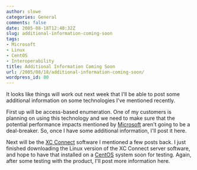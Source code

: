 ```yaml
---
author: slowe
categories: General
comments: false
date: 2005-08-18T12:40:32Z
slug: additional-information-coming-soon
tags:
- Microsoft
- Linux
- CentOS
- Interoperability
title: Additional Information Coming Soon
url: /2005/08/18/additional-information-coming-soon/
wordpress_id: 80
---
```


It looks like things will work out next week that I'll be able to post some additional information on some technologies I've mentioned recently.

First up will be access-based enumeration. One of my customers is planning on using this technology and we need to make sure that the potential performance impacts mentioned by [Microsoft](http://www.microsoft.com/) aren't going to be a deal-breaker. So, once I have some additional information, I'll post it here.

Next will be the [XC Connect](http://www.xcnetwork.com/xcconnect.jsp) software I mentioned a few posts back. I just finished downloading the Linux version of the XC Connect server software, and hope to have that installed on a [CentOS](http://www.centos.org/) system soon for testing. Again, after some testing with the product, I'll post more information here.
